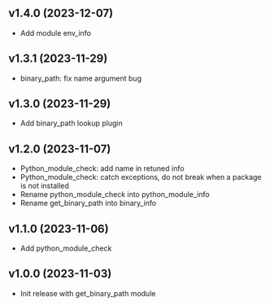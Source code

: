 ## v1.4.0 (2023-12-07)

- Add module env_info 

## v1.3.1 (2023-11-29)

- binary_path: fix name argument bug

## v1.3.0 (2023-11-29)

- Add binary_path lookup plugin

## v1.2.0 (2023-11-07)

- Python_module_check: add name in retuned info 
- Python_module_check: catch exceptions, do not break when a package is not installed
- Rename python_module_check into python_module_info
- Rename get_binary_path into binary_info

## v1.1.0 (2023-11-06)

- Add python_module_check

## v1.0.0 (2023-11-03)

- Init release with get_binary_path module